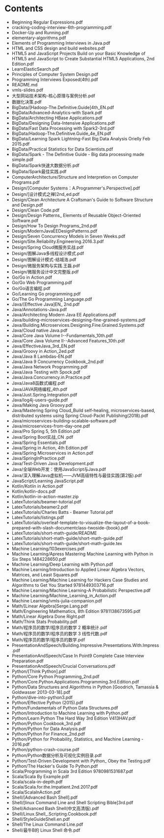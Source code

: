 # Contents
- Beginning Regular Expressions.pdf
- cracking-coding-interview-6th-programming.pdf
- Docker-Up and Running.pdf
- elementary-algorithms.pdf
- Elements of Programming Interviews in Java.pdf
- HTML and CSS design and build websites.pdf
- HTML5 and JavaScript Projects Build on your Basic Knowledge of HTML5 and JavaScript to Create Substantial HTML5 Applications, 2nd Edition.pdf
- LearnElasticSearch.pdf
- Principles of Computer System Design.pdf
- Programming Interviews Exposed(4th).pdf
- README.md
- vmls-slides.pdf
- 大型网站技术架构-核心原理与案例分析.pdf
- 数据化决策.pdf
- BigData/[Hadoop-The.Definitive.Guide]4th_EN.pdf
- BigData/Advanced-Analytics-with Spark.pdf
- BigData/Architecting HBase Applications.pdf
- BigData/Designing Data-Intensive Applications.pdf
- BigData/Fast Data Processing with Spark2-3rd.pdf
- BigData/Hadoop-The.Definitive.Guide_4e_EN.pdf
- BigData/Learning Spark Lightning-Fast Big Data Analysis Orielly Feb 2015.pdf
- BigData/Practical Statistics for Data Scientists.pdf
- BigData/Spark - The Definitive Guide - Big data processing made simple.pdf
- BigData/Spark快速大数据分析.pdf
- BigData/Spark最佳实践.pdf
- ComputerArchitecture/Structure and Interpretion on Computer Programs.pdf
- Design/[Computer Systems：A.Programmer's.Perspective].pdf
- Design/[设计模式之禅]2nd_ed.pdf
- Design/Clean Architecture A Craftsman's Guide to Software Structure and Design.pdf
- Design/Clean Code.pdf
- Design/Design Patterns_ Elements of Reusable Object-Oriented Software.pdf
- Design/How To Design Programs_2nd.pdf
- Design/ModernJavaEEDesignPatterns.pdf
- Design/Seven Concurrency Models in Seven Weeks.pdf
- Design/Site.Reliability.Engineering.2016.3.pdf
- Design/Spring Cloud微服务实战.pdf
- Design/图解Java多线程设计模式.pdf
- Design/图解设计模式-结城浩.pdf
- Design/微服务架构与实践.王磊.pdf
- Design/微服务设计中文完整版.pdf
- Go/Go in Action.pdf
- Go/Go Web Programming.pdf
- Go/Go语言编程.pdf
- Go/Learning Go programming.pdf
- Go/The Go Programming Language.pdf
- Java/[Effective Java]EN_ 2nd.pdf
- Java/Annotations-Java.pdf
- Java/Architecting Modern Java EE Applications.pdf
- Java/building-microservices-designing-fine-grained-systems.pdf
- Java/Building.Microservices.Designing.Fine.Grained.Systems.pdf
- Java/Cloud native Java.pdf
- Java/Core Java Volume I--Fundamentals_10th.pdf
- Java/Core Java Volume II--Advanced Features_10th.pdf
- Java/EffectiveJava_3rd_EN.pdf
- Java/Groovy in Action_2ed.pdf
- Java/Java 8 Lambdas-EN.pdf
- Java/Java 9 Concurrency Cookbook_2nd.pdf
- Java/Java Network Programming.pdf
- Java/Java Testing with Spock.pdf
- Java/Java.Concurrency.in.Practice.pdf
- Java/Java8函数式编程.pdf
- Java/JAVA网络编程_4th.pdf
- Java/Just.Spring.Integration.pdf
- Java/log4j-users-guide.pdf
- Java/Making Java Groovy.pdf
- Java/Mastering Spring Cloud_Build self-healing, microservices-based, distributed systems using Spring Cloud-Packt Publishing(2018).pdf
- Java/microservices-building-scalable-software.pdf
- Java/microservices-from-day-one.pdf
- Java/Pro Spring 5, 5th Edition.pdf
- Java/Spring Boot实战_CN .pdf
- Java/Spring Essentials.pdf
- Java/Spring in Action, 4th Edition.pdf
- Java/Spring Microservices in Action.pdf
- Java/SpringInPractice.pdf
- Java/Test-Driven Java Development.pdf
- Java/全端Web开发：使用JavaScript与Java.pdf
- Java/深入理解Java虚拟机——JVM高级特性与最佳实践(第2版).pdf
- JavaScript/Learning JavaScript.pdf
- Kotlin/Kotlin in Action.pdf
- Kotlin/kotlin-docs.pdf
- Kotlin/kotlin-in-action-master.zip
- LatexTutorials/beamer-tutorial.pdf
- LatexTutorials/beamer2.pdf
- LatexTutorials/Charles Batts - Beamer Tutorial.pdf
- LatexTutorials/listings.pdf
- LatexTutorials/overleaf-template-to-visualize-the-layout-of-a-book-prepared-with-slash-documentclass-twoside-{book}.pdf
- LatexTutorials/short-math-guide/README
- LatexTutorials/short-math-guide/short-math-guide.pdf
- LatexTutorials/short-math-guide/short-math-guide.tex
- Machine Learning/103exercises.pdf
- Machine Learning/Apress Mastering Machine Learning with Python in Six Steps 1484228650.pdf
- Machine Learning/Deep Learning with Python.pdf
- Machine Learning/Introduction to Applied Linear Algebra Vectors, Matrices, and Least Squares.pdf
- Machine Learning/Machine Learning for Hackers Case Studies and Algorithms to Get You Started 9781449303716.pdf
- Machine Learning/Machine Learning-A Probabilistic Perspective.pdf
- Machine Learning/Machine_Learning_in_Action.pdf
- Machine Learning/vmls-julia-companion.pdf
- Math/[Linear Algebra]Serge.Lang.pdf
- Math/Engineering Mathematics, 8th Edition 9781138673595.pdf
- Math/Linear Algebra Done Right.pdf
- Math/Think Stats Probability.pdf
- Math/程序员的数学/程序员的数学 2 概率统计.pdf
- Math/程序员的数学/程序员的数学 3 线性代数.pdf
- Math/程序员的数学/程序员的数学.pdf
- PresentationAndSpeech/Building.Impressive.Presentations.With.Impress.pdf
- PresentationAndSpeech/Case In Point9 Complete Case Interview Preparation.pdf
- PresentationAndSpeech/Crucial Conversations.pdf
- Python/[Think Python].pdf
- Python/Core Python Programming_2nd.pdf
- Python/Core.Python.Applications.Programming.3rd.Edition.pdf
- Python/Data Structures and Algorithms in Python [Goodrich, Tamassia & Goldwasser 2013-03-18].pdf
- Python/dive-into-python3.pdf
- Python/Effective Python (2015).pdf
- Python/Fundamentals of Python Data Structures.pdf
- Python/Introduction to Machine Learning with Python.pdf
- Python/Learn Python The Hard Way 3rd Edition V413HAV.pdf
- Python/Python Cookbook_3rd.pdf
- Python/Python for Data Analysis.pdf
- Python/Python For Finance_2nd.pdf
- Python/Python for Probability, Statistics, and Machine Learning - 2016.pdf
- Python/python-crash-course.pdf
- Python/Python数据分析及可视化实例目录.pdf
- Python/Test-Driven Development with Python_ Obey the Testing.pdf
- Python/The Hacker's Guide To Python.pdf
- Scala/Programming in Scala 3rd Edition 9780981531687.pdf
- Scala/Scala By Example.pdf
- Scala/scala-in-depth.pdf
- Scala/Scala.for.the.Impatient.2nd.2017.pdf
- Scala/ScalaInAction.pdf
- Shell/[Advanced Bash Shell].pdf
- Shell/[linux Command Line and Shell Scripting Bible]3rd.pdf
- Shell/Advanced Bash Shell(中文高清版).pdf
- Shell/Linux.Shell_.Scripting.Cookbook.pdf
- Shell/StyleGuideShell.en.pdf
- Shell/The Linux Command Line.pdf
- Shell/最牛B的 Linux Shell 命令.pdf
